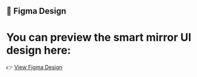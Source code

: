 ## 🎨 Figma Design

# You can preview the smart mirror UI design here:  
👉 [View Figma Design]([https://www.figma.com/file/your-figma-link](https://www.figma.com/proto/XcvZ3xLgdxE0hHANQB9WW3/Untitled?node-id=0-1&t=hxf3PoR9PRsxLUDT-1))
